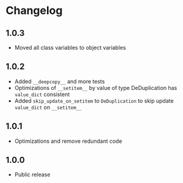 # Changelog

## 1.0.3

* Moved all class variables to object variables

## 1.0.2

* Added `__deepcopy__` and more tests
* Optimizations of `__setitem__` by value of type DeDuplication has `value_dict` consistent
* Added `skip_update_on_setitem` to `DeDuplication` to skip update `value_dict` on `__setitem__`

## 1.0.1

* Optimizations and remove redundant code

## 1.0.0

* Public release